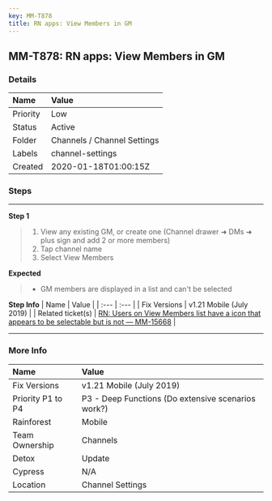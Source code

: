 ```yaml
---
key: MM-T878
title: RN apps: View Members in GM
---
```


## MM-T878: RN apps: View Members in GM

### Details

| Name     | Value                       |
| :------- | :-------------------------- |
| Priority | Low                         |
| Status   | Active                      |
| Folder   | Channels / Channel Settings |
| Labels   | channel-settings            |
| Created  | 2020-01-18T01:00:15Z        |

### Steps

<hr/>

**Step 1**

> <article><ol><li>View any existing GM, or create one (Channel drawer ➜ DMs ➜ plus sign and add 2 or more members)</li><li>Tap channel name</li><li>Select View Members</li></ol></article>

**Expected**

> <article><ul><li>GM members are displayed in a list and can't be selected</li></ul></article>

**Step Info**
| Name | Value |
| :--- | :--- |
| Fix Versions | v1.21 Mobile (July 2019) |
| Related ticket(s) | <a href="https://mattermost.atlassian.net/browse/MM-15668" rel="noopener noreferrer" target="_blank">RN: Users on View Members list have a icon that appears to be selectable but is not — MM-15668</a> |

<hr/>

### More Info

| Name              | Value                                              |
| :---------------- | :------------------------------------------------- |
| Fix Versions      | v1.21 Mobile (July 2019)                           |
| Priority P1 to P4 | P3 - Deep Functions (Do extensive scenarios work?) |
| Rainforest        | Mobile                                             |
| Team Ownership    | Channels                                           |
| Detox             | Update                                             |
| Cypress           | N/A                                                |
| Location          | Channel Settings                                   |
